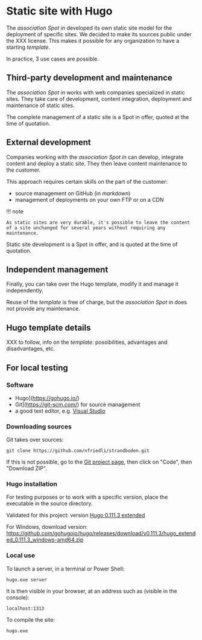 # Static site with Hugo

The *association Spot in* developed its own static site model for the deployment of specific sites. We decided to make its sources public under the XXX license. This makes it possible for any organization to have a starting *template*.

In practice, 3 use cases are possible.

## Third-party development and maintenance

The *association Spot in* works with web companies specialized in static sites. They take care of development, content integration, deployment and maintenance of static sites.

The complete management of a static site is a Spot in offer, quoted at the time of quotation.

## External development

Companies working with the *association Spot in* can develop, integrate content and deploy a static site. They then leave content maintenance to the customer.

This approach requires certain skills on the part of the customer:

- source management on GitHub (in *markdown*)
- management of deployments on your own FTP or on a CDN

!!! note

    As static sites are very durable, it's possible to leave the content of a site unchanged for several years without requiring any maintenance.

Static site development is a Spot in offer, and is quoted at the time of quotation.

## Independent management

Finally, you can take over the Hugo template, modify it and manage it independently.

Reuse of the *template* is free of charge, but the *association Spot in* does not provide any maintenance.

## Hugo template details

XXX to follow, info on the *template*: possibilities, advantages and disadvantages, etc.

## For local testing

### Software

- Hugo](https://gohugo.io/)
- Git](https://git-scm.com/) for source management
- a good text editor, e.g. [Visual Studio](https://code.visualstudio.com/)

### Downloading sources

Git takes over sources:

    git clone https://github.com/nfriedli/strandboden.git

If this is not possible, go to the [Git project page](https://github.com/nfriedli/strandboden), then click on "Code", then "Download ZIP".

### Hugo installation

For testing purposes or to work with a specific version, place the executable in the source directory.

Validated for this project: version [Hugo 0.111.3 extended](https://github.com/gohugoio/hugo/releases/tag/v0.111.3)

For Windows, download version: https://github.com/gohugoio/hugo/releases/download/v0.111.3/hugo_extended_0.111.3_windows-amd64.zip

### Local use

To launch a server, in a terminal or Power Shell:

    hugo.exe server

It is then visible in your browser, at an address such as (visible in the console):

    localhost:1313

To compile the site:

    hugo.exe
